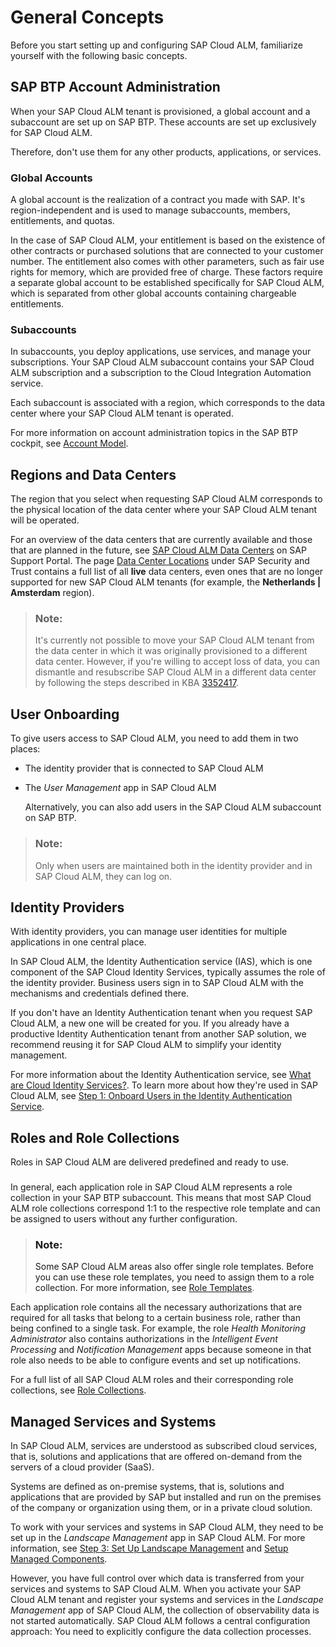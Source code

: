 <!-- loio9cdf23482443424291d536344b1bb10e -->

# General Concepts

Before you start setting up and configuring SAP Cloud ALM, familiarize yourself with the following basic concepts.



<a name="loio9cdf23482443424291d536344b1bb10e__section_uql_wtl_b2c"/>

## SAP BTP Account Administration

When your SAP Cloud ALM tenant is provisioned, a global account and a subaccount are set up on SAP BTP. These accounts are set up exclusively for SAP Cloud ALM.

Therefore, don't use them for any other products, applications, or services.



### Global Accounts

A global account is the realization of a contract you made with SAP. It's region-independent and is used to manage subaccounts, members, entitlements, and quotas.

In the case of SAP Cloud ALM, your entitlement is based on the existence of other contracts or purchased solutions that are connected to your customer number. The entitlement also comes with other parameters, such as fair use rights for memory, which are provided free of charge. These factors require a separate global account to be established specifically for SAP Cloud ALM, which is separated from other global accounts containing chargeable entitlements.



### Subaccounts

In subaccounts, you deploy applications, use services, and manage your subscriptions. Your SAP Cloud ALM subaccount contains your SAP Cloud ALM subscription and a subscription to the Cloud Integration Automation service.

Each subaccount is associated with a region, which corresponds to the data center where your SAP Cloud ALM tenant is operated.

For more information on account administration topics in the SAP BTP cockpit, see [Account Model](https://help.sap.com/docs/btp/sap-business-technology-platform/account-model).



<a name="loio9cdf23482443424291d536344b1bb10e__section_sxt_dvf_c2c"/>

## Regions and Data Centers

The region that you select when requesting SAP Cloud ALM corresponds to the physical location of the data center where your SAP Cloud ALM tenant will be operated.

For an overview of the data centers that are currently available and those that are planned in the future, see [SAP Cloud ALM Data Centers](https://support.sap.com/en/alm/sap-cloud-alm.html?anchorId=section_1424572767_c) on SAP Support Portal. The page [Data Center Locations](https://www.sap.com/about/trust-center/data-center.html?currentLevel=world&mode=solutions&solutionId=NZA842) under SAP Security and Trust contains a full list of all **live** data centers, even ones that are no longer supported for new SAP Cloud ALM tenants \(for example, the **Netherlands | Amsterdam** region\).

> ### Note:  
> It's currently not possible to move your SAP Cloud ALM tenant from the data center in which it was originally provisioned to a different data center. However, if you're willing to accept loss of data, you can dismantle and resubscribe SAP Cloud ALM in a different data center by following the steps described in KBA [3352417](https://me.sap.com/notes/3352417).



<a name="loio9cdf23482443424291d536344b1bb10e__section_fqr_wtl_b2c"/>

## User Onboarding

To give users access to SAP Cloud ALM, you need to add them in two places:

-   The identity provider that is connected to SAP Cloud ALM

-   The *User Management* app in SAP Cloud ALM

    Alternatively, you can also add users in the SAP Cloud ALM subaccount on SAP BTP.


> ### Note:  
> Only when users are maintained both in the identity provider and in SAP Cloud ALM, they can log on.



<a name="loio9cdf23482443424291d536344b1bb10e__section_i2k_r5l_b2c"/>

## Identity Providers

With identity providers, you can manage user identities for multiple applications in one central place.

In SAP Cloud ALM, the Identity Authentication service \(IAS\), which is one component of the SAP Cloud Identity Services, typically assumes the role of the identity provider. Business users sign in to SAP Cloud ALM with the mechanisms and credentials defined there.

If you don't have an Identity Authentication tenant when you request SAP Cloud ALM, a new one will be created for you. If you already have a productive Identity Authentication tenant from another SAP solution, we recommend reusing it for SAP Cloud ALM to simplify your identity management.

For more information about the Identity Authentication service, see [What are Cloud Identity Services?](https://help.sap.com/docs/cloud-identity-services/cloud-identity-services/what-is-identity-authentication). To learn more about how they're used in SAP Cloud ALM, see [Step 1: Onboard Users in the Identity Authentication Service](01_required_setup/step-1-onboard-users-in-the-identity-authentication-service-f2a8a8c.md).



<a name="loio9cdf23482443424291d536344b1bb10e__section_wcq_szl_b2c"/>

## Roles and Role Collections

Roles in SAP Cloud ALM are delivered predefined and ready to use.



### 

In general, each application role in SAP Cloud ALM represents a role collection in your SAP BTP subaccount. This means that most SAP Cloud ALM role collections correspond 1:1 to the respective role template and can be assigned to users without any further configuration.

> ### Note:  
> Some SAP Cloud ALM areas also offer single role templates. Before you can use these role templates, you need to assign them to a role collection. For more information, see [Role Templates](https://help.sap.com/docs/cloud-alm/setup-administration/role-templates).

Each application role contains all the necessary authorizations that are required for all tasks that belong to a certain business role, rather than being confined to a single task. For example, the role *Health Monitoring Administrator* also contains authorizations in the *Intelligent Event Processing* and *Notification Management* apps because someone in that role also needs to be able to configure events and set up notifications.

For a full list of all SAP Cloud ALM roles and their corresponding role collections, see [Role Collections](01_required_setup/role-collections-e1915af.md).



<a name="loio9cdf23482443424291d536344b1bb10e__section_uty_xwf_c2c"/>

## Managed Services and Systems

In SAP Cloud ALM, services are understood as subscribed cloud services, that is, solutions and applications that are offered on-demand from the servers of a cloud provider \(SaaS\).

Systems are defined as on-premise systems, that is, solutions and applications that are provided by SAP but installed and run on the premises of the company or organization using them, or in a private cloud solution.

To work with your services and systems in SAP Cloud ALM, they need to be set up in the *Landscape Management* app in SAP Cloud ALM. For more information, see [Step 3: Set Up Landscape Management](01_required_setup/step-3-set-up-landscape-management-23f1c49.md) and [Setup Managed Components](https://support.sap.com/en/alm/sap-cloud-alm/operations/expert-portal/setup-managed-services.html).

However, you have full control over which data is transferred from your services and systems to SAP Cloud ALM. When you activate your SAP Cloud ALM tenant and register your systems and services in the *Landscape Management* app of SAP Cloud ALM, the collection of observability data is not started automatically. SAP Cloud ALM follows a central configuration approach: You need to explicitly configure the data collection processes.

